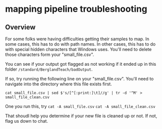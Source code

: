 # **mapping pipeline troubleshooting**

## Overview
For some folks were having difficulties getting their samples to map. In some cases, this has to do with path names. In other cases, this has to do with special hidden characters that Windows uses. You'll need to delete those characters form your "small_file.csv".

You can see if your output got flagged as not working if it ended up in this folder `/standard/BerglandTeach/badOutput`.

If so, try running the following line on your "small_file.csv". You'll need to navigate into the directory where this file exists first.

```cat small_file.csv | sed $'s/[^[:print:]\t]//g' | tr -d '^M' > small_file_clean.csv```

One you run this, try
```cat -A small_file.csv```
```cat -A small_file_clean.csv```

That shoudl help you determine if your new file is cleaned up or not. If not, flag us down to chat.
